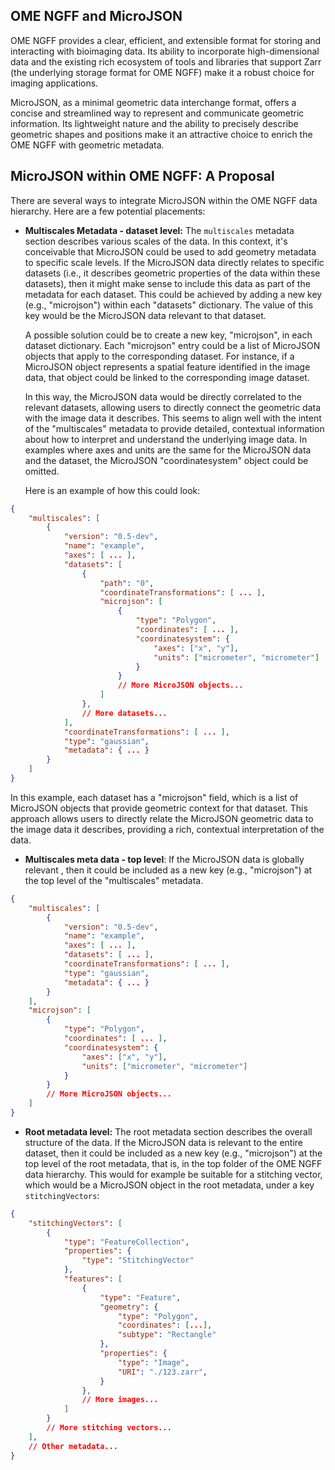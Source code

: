 ## OME NGFF and MicroJSON

OME NGFF provides a clear, efficient, and extensible format for storing and interacting with bioimaging data. Its ability to incorporate high-dimensional data and the existing rich ecosystem of tools and libraries that support Zarr (the underlying storage format for OME NGFF) make it a robust choice for imaging applications.

MicroJSON, as a minimal geometric data interchange format, offers a concise and streamlined way to represent and communicate geometric information. Its lightweight nature and the ability to precisely describe geometric shapes and positions make it an attractive choice to enrich the OME NGFF with geometric metadata.

## MicroJSON within OME NGFF: A Proposal

There are several ways to integrate MicroJSON within the OME NGFF data hierarchy. Here are a few potential placements:

-   **Multiscales Metadata - dataset level:** The `multiscales` metadata section describes various scales of the data. In this context, it's conceivable that MicroJSON could be used to add geometry metadata to specific scale levels. If the MicroJSON data directly relates to specific datasets (i.e., it describes geometric properties of the data within these datasets), then it might make sense to include this data as part of the metadata for each dataset. This could be achieved by adding a new key (e.g., "microjson") within each "datasets" dictionary. The value of this key would be the MicroJSON data relevant to that dataset.

    A possible solution could be to create a new key, "microjson", in each dataset dictionary. Each "microjson" entry could be a list of MicroJSON objects that apply to the corresponding dataset. For instance, if a MicroJSON object represents a spatial feature identified in the image data, that object could be linked to the corresponding image dataset.

    In this way, the MicroJSON data would be directly correlated to the relevant datasets, allowing users to directly connect the geometric data with the image data it describes. This seems to align well with the intent of the "multiscales" metadata to provide detailed, contextual information about how to interpret and understand the underlying image data. In examples where axes and units are the same for the MicroJSON data and the dataset, the MicroJSON "coordinatesystem" object could be omitted.

    Here is an example of how this could look:

```json
{
    "multiscales": [
        {
            "version": "0.5-dev",
            "name": "example",
            "axes": [ ... ],
            "datasets": [
                {
                    "path": "0",
                    "coordinateTransformations": [ ... ],
                    "microjson": [
                        {
                            "type": "Polygon",
                            "coordinates": [ ... ],
                            "coordinatesystem": {
                                "axes": ["x", "y"],
                                "units": ["micrometer", "micrometer"]
                            }
                        }
                        // More MicroJSON objects...
                    ]
                },
                // More datasets...
            ],
            "coordinateTransformations": [ ... ],
            "type": "gaussian",
            "metadata": { ... }
        }
    ]
}
```

In this example, each dataset has a "microjson" field, which is a list of MicroJSON objects that provide geometric context for that dataset. This approach allows users to directly relate the MicroJSON geometric data to the image data it describes, providing a rich, contextual interpretation of the data.

- **Multiscales meta data - top level**: If the MicroJSON data is globally relevant , then it could be included as a new key (e.g., "microjson") at the top level of the "multiscales" metadata.
    
```json
{
    "multiscales": [
        {
            "version": "0.5-dev",
            "name": "example",
            "axes": [ ... ],
            "datasets": [ ... ],
            "coordinateTransformations": [ ... ],
            "type": "gaussian",
            "metadata": { ... }
        }
    ],
    "microjson": [
        {
            "type": "Polygon",
            "coordinates": [ ... ],
            "coordinatesystem": {
                "axes": ["x", "y"],
                "units": ["micrometer", "micrometer"]
            }
        }
        // More MicroJSON objects...
    ]
}
```
    

- **Root metadata level:** The root metadata section describes the overall structure of the data. If the MicroJSON data is relevant to the entire dataset, then it could be included as a new key (e.g., "microjson") at the top level of the root metadata, that is, in the top folder of the OME NGFF data hierarchy. This would for example be suitable for a stitching vector, which would be a MicroJSON object in the root metadata, under a key `stitchingVectors`:

```json
{
    "stitchingVectors": [
        {
            "type": "FeatureCollection",
            "properties": {
                "type": "StitchingVector"
            },
            "features": [
                {
                    "type": "Feature",
                    "geometry": {
                        "type": "Polygon",
                        "coordinates": [...],
                        "subtype": "Rectangle"
                    },
                    "properties": {
                        "type": "Image",
                        "URI": "./123.zarr",
                    }
                },
                // More images...
            ]
        }
        // More stitching vectors...
    ],
    // Other metadata...
}

```